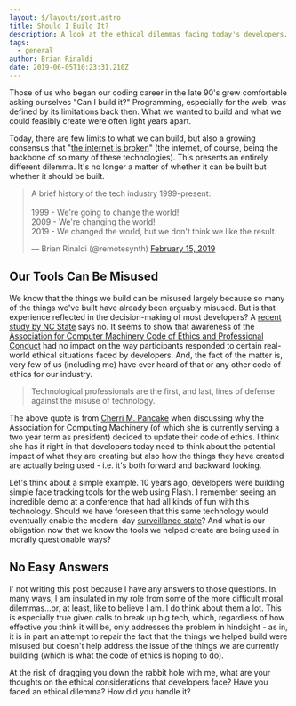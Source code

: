 ```yaml
---
layout: $/layouts/post.astro
title: Should I Build It?
description: A look at the ethical dilemmas facing today's developers.
tags:
  - general
author: Brian Rinaldi
date: 2019-06-05T10:23:31.210Z
---
```


Those of us who began our coding career in the late 90's grew comfortable asking ourselves "Can I build it?" Programming, especially for the web, was defined by its limitations back then. What we wanted to build and what we could feasibly create were often light years apart.

Today, there are few limits to what we can build, but also a growing consensus that "[the internet is broken](https://www.washingtonpost.com/opinions/congress-knows-the-internet-is-broken-its-time-to-start-fixing-it/2019/06/04/accc84b4-86fe-11e9-98c1-e945ae5db8fb_story.html?noredirect=on&utm_term=.afbc35cebc6f)" (the internet, of course, being the backbone of so many of these technologies). This presents an entirely different dilemma. It's no longer a matter of whether it can be built but whether it should be built.

<blockquote class="twitter-tweet" data-lang="en"><p lang="en" dir="ltr">A brief history of the tech industry 1999-present:<br><br>1999 - We&#39;re going to change the world!<br>2009 - We&#39;re changing the world!<br>2019 - We changed the world, but we don&#39;t think we like the result.</p>&mdash; Brian Rinaldi (@remotesynth) <a href="https://twitter.com/remotesynth/status/1096409737263005698?ref_src=twsrc%5Etfw">February 15, 2019</a></blockquote>
<script async src="https://platform.twitter.com/widgets.js" charset="utf-8"></script>

## Our Tools Can Be Misused

We know that the things we build can be misused largely because so many of the things we've built have already been arguably misused. But is that experience reflected in the decision-making of most developers? A [recent study by NC State](https://news.ncsu.edu/2018/10/software-developer-ethics/) says no. It seems to show that awareness of the [Association for Computer Machinery Code of Ethics and Professional Conduct](https://www.acm.org/code-of-ethics) had no impact on the way participants responded to certain real-world ethical situations faced by developers. And, the fact of the matter is, very few of us (including me) have ever heard of that or any other code of ethics for our industry.

> Technological professionals are the first, and last, lines of defense against the misuse of technology.

The above quote is from [Cherri M. Pancake](http://theconversation.com/programmers-need-ethics-when-designing-the-technologies-that-influence-peoples-lives-100802) when discussing why the Association for Computing Machinery (of which she is currently serving a two year term as president) decided to update their code of ethics. I think she has it right in that developers today need to think about the potential impact of what they are creating but also how the things they have created are actually being used - i.e. it's both forward and backward looking.

Let's think about a simple example. 10 years ago, developers were building simple face tracking tools for the web using Flash. I remember seeing an incredible demo at a conference that had all kinds of fun with this technology. Should we have foreseen that this same technology would eventually enable the modern-day [surveillance state](https://en.m.wikipedia.org/wiki/Mass_surveillance)? And what is our obligation now that we know the tools we helped create are being used in morally questionable ways?

## No Easy Answers

I' not writing this post because I have any answers to those questions. In many ways, I am insulated in my role from some of the more difficult moral dilemmas...or, at least, like to believe I am. I do think about them a lot. This is especially true given calls to break up big tech, which, regardless of how effective you think it will be, only addresses the problem in hindsight - as in, it is in part an attempt to repair the fact that the things we helped build were misused but doesn't help address the issue of the things we are currently building (which is what the code of ethics is hoping to do).

At the risk of dragging you down the rabbit hole with me, what are your thoughts on the ethical considerations that developers face? Have you faced an ethical dilemma? How did you handle it?